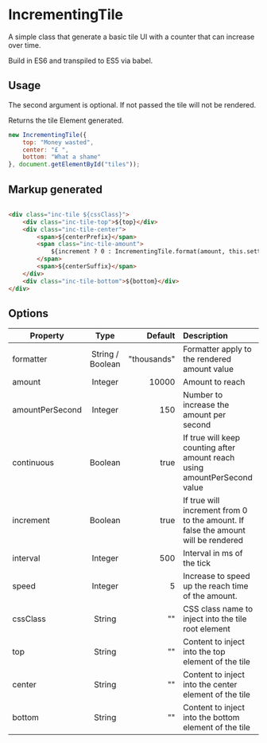 # IncrementingTile

A simple class that generate a basic tile UI with a counter that can increase over time.

Build in ES6 and transpiled to ES5 via babel.

## Usage

The second argument is optional. If not passed the tile will not be rendered.

Returns the tile Element generated.

```javascript
new IncrementingTile({
    top: "Money wasted",
    center: "£ ",
    bottom: "What a shame"
}, document.getElementById("tiles"));
```

## Markup generated

```html

<div class="inc-tile ${cssClass}">
    <div class="inc-tile-top">${top}</div>
    <div class="inc-tile-center">
        <span>${centerPrefix}</span>
        <span class="inc-tile-amount">
            ${increment ? 0 : IncrementingTile.format(amount, this.settings.formatter)}
        </span>
        <span>${centerSuffix}</span>
    </div>
    <div class="inc-tile-bottom">${bottom}</div>
</div>

```

## Options

| Property        | Type           | Default  | Description |
| -------------- |:--------------:| --------:| :------------|
| formatter | String / Boolean | "thousands" | Formatter apply to the rendered amount value |
| amount | Integer |  10000 | Amount to reach |
| amountPerSecond | Integer | 150 | Number to increase the amount per second |
| continuous | Boolean | true | If true will keep counting after amount reach using amountPerSecond value |
| increment | Boolean | true | If true will increment from 0 to the amount. If false the amount will be rendered |
| interval | Integer | 500 | Interval in ms of the tick |
| speed | Integer | 5 | Increase to speed up the reach time of the amount. |
| cssClass | String | "" | CSS class name to inject into the tile root element |
| top | String | "" | Content to inject into the top element of the tile |
| center | String | "" | Content to inject into the center element of the tile |
| bottom | String | "" | Content to inject into the bottom element of the tile | 